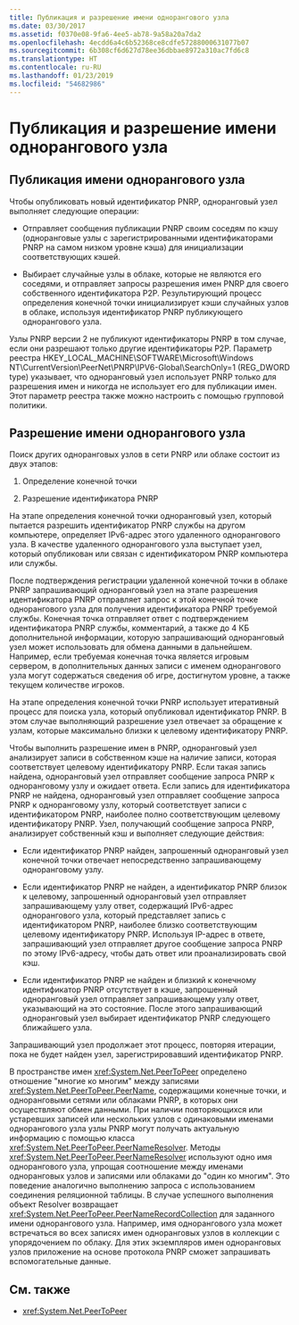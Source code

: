 ```yaml
---
title: Публикация и разрешение имени однорангового узла
ms.date: 03/30/2017
ms.assetid: f0370e08-9fa6-4ee5-ab78-9a58a20a7da2
ms.openlocfilehash: 4ecdd6a4c6b52368ce8cdfe57288000631077b07
ms.sourcegitcommit: 6b308cf6d627d78ee36dbbae8972a310ac7fd6c8
ms.translationtype: HT
ms.contentlocale: ru-RU
ms.lasthandoff: 01/23/2019
ms.locfileid: "54682986"
---
```

# <a name="peer-name-publication-and-resolution"></a>Публикация и разрешение имени однорангового узла

## <a name="publishing-a-peer-name"></a>Публикация имени однорангового узла  

 Чтобы опубликовать новый идентификатор PNRP, одноранговый узел выполняет следующие операции:  
  
-   Отправляет сообщения публикации PNRP своим соседям по кэшу (одноранговые узлы с зарегистрированными идентификаторами PNRP на самом низком уровне кэша) для инициализации соответствующих кэшей.  
  
-   Выбирает случайные узлы в облаке, которые не являются его соседями, и отправляет запросы разрешения имен PNRP для своего собственного идентификатора P2P. Результирующий процесс определения конечной точки инициализирует кэши случайных узлов в облаке, используя идентификатор PNRP публикующего однорангового узла.  
  
Узлы PNRP версии 2 не публикуют идентификаторы PNRP в том случае, если они разрешают только другие идентификаторы P2P. Параметр реестра HKEY_LOCAL_MACHINE\SOFTWARE\Microsoft\Windows NT\CurrentVersion\PeerNet\PNRP\IPV6-Global\SearchOnly=1 (REG_DWORD type) указывает, что одноранговый узел использует PNRP только для разрешения имен и никогда не использует его для публикации имен. Этот параметр реестра также можно настроить с помощью групповой политики.  
  
## <a name="resolving-a-peer-name"></a>Разрешение имени однорангового узла

 Поиск других одноранговых узлов в сети PNRP или облаке состоит из двух этапов:  
  
1.  Определение конечной точки  
  
2.  Разрешение идентификатора PNRP  
  
 На этапе определения конечной точки одноранговый узел, который пытается разрешить идентификатор PNRP службы на другом компьютере, определяет IPv6-адрес этого удаленного однорангового узла.  В качестве удаленного однорангового узла выступает узел, который опубликован или связан с идентификатором PNRP компьютера или службы.  
  
 После подтверждения регистрации удаленной конечной точки в облаке PNRP запрашивающий одноранговый узел на этапе разрешения идентификатора PNRP отправляет запрос к этой конечной точке однорангового узла для получения идентификатора PNRP требуемой службы. Конечная точка отправляет ответ с подтверждением идентификатора PNRP службы, комментарий, а также до 4 КБ дополнительной информации, которую запрашивающий одноранговый узел может использовать для обмена данными в дальнейшем. Например, если требуемая конечная точка является игровым сервером, в дополнительных данных записи с именем однорангового узла могут содержаться сведения об игре, достигнутом уровне, а также текущем количестве игроков.  
  
 На этапе определения конечной точки PNRP использует итеративный процесс для поиска узла, который опубликовал идентификатор PNRP. В этом случае выполняющий разрешение узел отвечает за обращение к узлам, которые максимально близки к целевому идентификатору PNRP.  
  
 Чтобы выполнить разрешение имен в PNRP, одноранговый узел анализирует записи в собственном кэше на наличие записи, которая соответствует целевому идентификатору PNRP. Если такая запись найдена, одноранговый узел отправляет сообщение запроса PNRP к одноранговому узлу и ожидает ответа. Если запись для идентификатора PNRP не найдена, одноранговый узел отправляет сообщение запроса PNRP к одноранговому узлу, который соответствует записи с идентификатором PNRP, наиболее полно соответствующим целевому идентификатору PNRP. Узел, получающий сообщение запроса PNRP, анализирует собственный кэш и выполняет следующие действия:  
  
-   Если идентификатор PNRP найден, запрошенный одноранговый узел конечной точки отвечает непосредственно запрашивающему одноранговому узлу.  
  
-   Если идентификатор PNRP не найден, а идентификатор PNRP близок к целевому, запрошенный одноранговый узел отправляет запрашивающему узлу ответ, содержащий IPv6-адрес однорангового узла, который представляет запись с идентификатором PNRP, наиболее близко соответствующим целевому идентификатору PNRP. Используя IP-адрес в ответе, запрашивающий узел отправляет другое сообщение запроса PNRP по этому IPv6-адресу, чтобы дать ответ или проанализировать свой кэш.  
  
-   Если идентификатор PNRP не найден и близкий к конечному идентификатор PNRP отсутствует в кэше, запрошенный одноранговый узел отправляет запрашивающему узлу ответ, указывающий на это состояние. После этого запрашивающий одноранговый узел выбирает идентификатор PNRP следующего ближайшего узла.  
  
Запрашивающий узел продолжает этот процесс, повторяя итерации, пока не будет найден узел, зарегистрировавший идентификатор PNRP.  
  
 В пространстве имен <xref:System.Net.PeerToPeer> определено отношение "многие ко многим" между записями <xref:System.Net.PeerToPeer.PeerName>, содержащими конечные точки, и одноранговыми сетями или облаками PNRP, в которых они осуществляют обмен данными. При наличии повторяющихся или устаревших записей или нескольких узлов с одинаковыми именами однорангового узла узлы PNRP могут получать актуальную информацию с помощью класса <xref:System.Net.PeerToPeer.PeerNameResolver>. Методы <xref:System.Net.PeerToPeer.PeerNameResolver> используют одно имя однорангового узла, упрощая соотношение между именами одноранговых узлов и записями или облаками до "один ко многим". Это поведение аналогично выполнению запроса с использованием соединения реляционной таблицы. В случае успешного выполнения объект Resolver возвращает <xref:System.Net.PeerToPeer.PeerNameRecordCollection> для заданного имени однорангового узла.  Например, имя однорангового узла может встречаться во всех записях имен одноранговых узлов в коллекции с упорядочением по облаку. Для этих экземпляров имен одноранговых узлов приложение на основе протокола PNRP сможет запрашивать вспомогательные данные.  
  
## <a name="see-also"></a>См. также
- <xref:System.Net.PeerToPeer>
